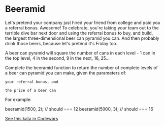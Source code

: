 # Beeramid

Let's pretend your company just hired your friend from college and paid you a referral bonus. Awesome! To celebrate, you're taking your team out to the terrible dive bar next door and using the referral bonus to buy, and build, the largest three-dimensional beer can pyramid you can. And then probably drink those beers, because let's pretend it's Friday too.

A beer can pyramid will square the number of cans in each level - 1 can in the top level, 4 in the second, 9 in the next, 16, 25...

Complete the beeramid function to return the number of complete levels of a beer can pyramid you can make, given the parameters of:

    your referral bonus, and

    the price of a beer can

For example:

beeramid(1500, 2); // should === 12
beeramid(5000, 3); // should === 16

[See this kata in Codewars](https://www.codewars.com/kata/51e04f6b544cf3f6550000c1/train/python)